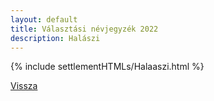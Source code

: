 ```yaml
---
layout: default
title: Választási névjegyzék 2022
description: Halászi
---
```


{% include settlementHTMLs/Halaaszi.html %}

[Vissza](./)